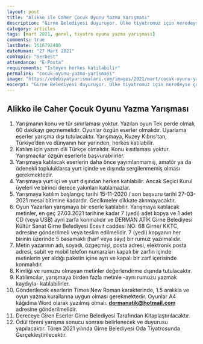 ```yaml
---
layout: post
title: "Alikko ile Caher Çocuk Oyunu Yazma Yarışması"
description: "Girne Belediyesi duyuruyor. Ülke tiyatromuz için neredeyse çok az yazıldığını bildiğimiz çocuk oyunlarına yeni ve özgün oyunlar kazandırmak amacıyla Girne Belediyesi Alikko ile Caher Çocuk Oyun Yazmak, Yarının büyükleri için yarının umudunu taşıyan metinler bulmak amacıyla, bir oyun yazma yarışması düzenlendi."
category: articles
tags: [mart 2021, genel, tiyatro oyunu yazma yarışması]
comments: true
lastDate: 1616792400    
dateHuman: "27 Mart 2021"
comTopic: "Serbest"
attendance: "E-Posta"
requirements: "İsteyen herkes katılabilir"
permalink: "cocuk-oyunu-yazma-yarismasi"
image: "https://edebiyatyarismalari.com/images/2021/mart/cocuk-oyunu-yazma-yarismasi.jpg"
excerpt: "Girne Belediyesi duyuruyor. Ülke tiyatromuz için neredeyse çok az yazıldığını bildiğimiz çocuk oyunlarına yeni ve özgün oyunlar kazandırmak amacıyla Girne Belediyesi Alikko ile Caher Çocuk Oyun Yazmak, Yarının büyükleri için yarının umudunu taşıyan metinler bulmak amacıyla, bir oyun yazma yarışması düzenlendi."
---
```


## Alikko ile Caher Çocuk Oyunu Yazma Yarışması
1. Yarışmanın konu ve tür sınırlaması yoktur. Yazılan oyun Tek perde olmalı, 60 dakikayı geçmemelidir. Oyunlar özgün eserler olmalıdır. Uyarlama eserler yarışma dışı tutulacaktır. Yarışmaya, Kuzey Kıbrıs’tan, Türkiye’den ve dünyanın her yerinden, herkes katılabilir.
2. Katılım için yazım dili Türkçe olmalıdır. Konu kısıtlaması yoktur. Yarışmacılar özgün eserlerle başvurabilirler.
3. Yarışmaya katılacak eserlerin daha önce yayımlanmamış, amatör ya da ödenekli topluluklarca yurt içinde ve dışında sergilenmemiş olması gerekmektedir.
4. Yarışmaya yurt içi ve yurt dışından herkes katılabilir. Ancak Seçici Kurul üyeleri ve birinci derece yakınları katılamazlar.
5. Yarışmaya katılım başlangıç tarihi 15-11-2020 / son başvuru tarihi 27-03-2021 mesai bitimine kadardır. Gecikmeler dikkate alınmayacaktır.
6. Oyun Yazarları yarışmaya bir eserle katılabilir.  Yarışmaya katılacak metinler, en geç 27.03.2021 tarihine kadar 7 (yedi) adet kopya ve 1 adet CD (veya USB) ayni zarfa konmalıdır ve DERMAN ATİK Girne Belediyesi Kültür Sanat Girne Belediyesi Ecevit caddesi NO: 68 Girne/ KKTC, adresine gönderilmeli veya teslim edilmelidir. 7 (yedi) kopyanın her birinin üzerinde 5 basamaklı (harf veya sayı) bir rumuz yazılmalıdır.
7. Metin yazarının adı, soyadı, özgeçmişi, posta adresi, elektronik posta adresi, sabit ve mobil telefon numaraları kapalı bir zarfın içinde metinlerin yer aldığı paketin içine ayrı ve kapalı bir zarf içerisinde konmalıdır.
8. Kimliği ve rumuzu olmayan metinler değerlendirme dışında tutulacaktır.
9. Katılımcılar, yarışmaya birden fazla metinle -aynı rumuzu yazmak kaydıyla- katılabilirler.
10. Gönderilecek eserlerin Times New Roman karakterinde, 1.5 aralıkla ve oyun yazma kurallarına uygun olması gerekmektedir. Oyunlar A4 kâğıdına Word olarak yazılmış olmalı. **dermanatik@hotmail.com** adresine gönderilmelidir.
11. Dereceye Giren Eserler Girne Belediyesi Tarafından Kitaplaştırılacaktır.
12. Ödül töreni yarışma sonucu sonrası belirlenecek ve duyurusu yapılacaktır. Tören 2021 yılında Girne Belediyesi Oda Tiyatrosunda Gerçekleştirilecektir.

